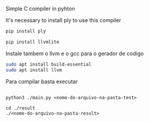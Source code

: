 Simple C compiler in pyhton 

It's necessary to install ply to use this compiler 

```bash
pip install ply
```


```bash
pip install llvmlite
```

Instale tambem o llvm e o gcc para o gerador de codigo
```bash
sudo apt install build-essential
sudo apt install llvm

```

Para compilar basta executar
````

python3 ./main.py <nome-do-arquivo-na-pasta-test>

cd ./result
./<nome-do-arquivo-na-pasta-result>

````

